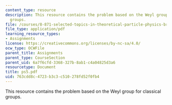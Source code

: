 ```yaml
---
content_type: resource
description: This resource contains the problem based on the Weyl group for classical
  groups.
file: /courses/8-871-selected-topics-in-theoretical-particle-physics-branes-and-gauge-theory-dynamics-fall-2004/763cdd8c4723b3c3c510278fd52f0fb4_ps5.pdf
file_type: application/pdf
learning_resource_types:
- Assignments
license: https://creativecommons.org/licenses/by-nc-sa/4.0/
ocw_type: OCWFile
parent_title: Assignments
parent_type: CourseSection
parent_uid: 6a7f6cfd-3368-327b-8ab1-c4a04825d3a6
resourcetype: Document
title: ps5.pdf
uid: 763cdd8c-4723-b3c3-c510-278fd52f0fb4
---
```

This resource contains the problem based on the Weyl group for classical groups.